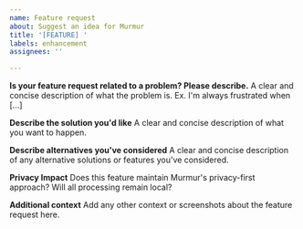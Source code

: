 ```yaml
---
name: Feature request
about: Suggest an idea for Murmur
title: '[FEATURE] '
labels: enhancement
assignees: ''

---
```


**Is your feature request related to a problem? Please describe.**
A clear and concise description of what the problem is. Ex. I'm always frustrated when [...]

**Describe the solution you'd like**
A clear and concise description of what you want to happen.

**Describe alternatives you've considered**
A clear and concise description of any alternative solutions or features you've considered.

**Privacy Impact**
Does this feature maintain Murmur's privacy-first approach? Will all processing remain local?

**Additional context**
Add any other context or screenshots about the feature request here.
